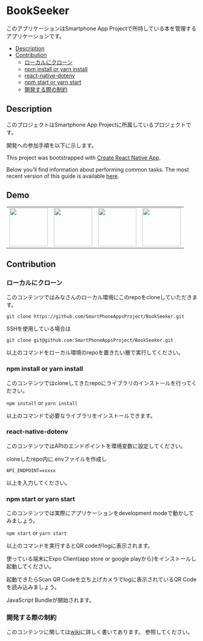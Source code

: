 BookSeeker
==========
このアプリケーションはSmartphone App Projectで所持している本を管理するアプリケーションです。

* [Description](#Description)
* [Contribution](#Contribution)
    * [ローカルにクローン](#ローカルにクローン)
    * [npm install or yarn install](#npm-install-or-yarn-install)
    * [react-native-dotenv](#react-native-dotenv)
    * [npm start or yarn start](#npm-start-or-yarn-install)
    * [開発する際の制約](#開発する際の制約)

## Description
このプロジェクトはSmartphone App Projectに所属しているプロジェクトです。

開発への参加手順を以下に示します。

This project was bootstrapped with [Create React Native App](https://github.com/react-community/create-react-native-app).

Below you'll find information about performing common tasks. The most recent version of this guide is available [here](https://github.com/react-community/create-react-native-app/blob/master/react-native-scripts/template/README.md).

## Demo
<style type="text/css">
     <!-- img {width : 100px; height : 100px;} -->
</style>

<table cellpadding="0" cellspacing="30">
    <tbody>
        <tr>
            <td>
                <img src="https://github.com/SmartPhoneAppsProject/BookSeeker/wiki/images/load.jpg" />
            </td>
            <td>
                <img src="https://github.com/SmartPhoneAppsProject/BookSeeker/wiki/images/list.jpeg" />
            </td>
            <td>
                <img src="https://github.com/SmartPhoneAppsProject/BookSeeker/wiki/images/detail.jpg" />
            </td>
            <td>
                <img src="https://github.com/SmartPhoneAppsProject/BookSeeker/wiki/images/entry.jpg" />
            </td>
        </tr>
    </tbody>
</table>


## Contribution

### ローカルにクローン
このコンテンツではみなさんのローカル環境にこのrepoをcloneしていただきます。

`git clone https://github.com/SmartPhoneAppsProject/BookSeeker.git`

SSHを使用している場合は

`git clone git@github.com:SmartPhoneAppsProject/BookSeeker.git`

以上のコマンドをローカル環境のrepoを置きたい層で実行してください。

### npm install or yarn install
このコンテンツではcloneしてきたrepoにライブラリのインストールを行ってください。

`npm install` or `yarn install`

以上のコマンドで必要なライブラリをインストールできます。

### react-native-dotenv
このコンテンツではAPIのエンドポイントを環境変数に設定してください。

cloneしたrepo内に.envファイルを作成し

`API_ENDPOINT=xxxxx`

以上を入力してください。

### npm start or yarn start
このコンテンツでは実際にアプリケーションをdevelopment modeで動かしてみましょう。

`npm start` or `yarn start`

以上のコマンドを実行するとQR codeがlogに表示されます。

使っている端末にExpo Client(app store or google playから)をインストールし起動してください。

起動できたらScan QR Codeを立ち上げカメラでlogに表示されているQR Codeを読み込みましょう。

JavaScript Bundleが開始されます。

### 開発する際の制約
このコンテンツに関しては[wiki](https://github.com/SmartPhoneAppsProject/BookSeeker/wiki)に詳しく書いてあります。
参照してください。
